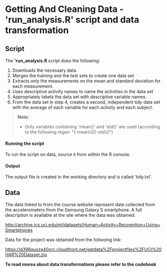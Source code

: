 Getting And Cleaning Data - 'run_analysis.R' script and data transformation
===================

Script
-------------

The **'run_analysis.R** script does the following:

1. Downloads the necessary data.
2. Merges the training and the test sets to create one data set.
3. Extracts only the measurements on the mean and standard deviation for each measurement. 
4. Uses descriptive activity names to name the activities in the data set
5. Appropriately labels the data set with descriptive variable names. 
6. From the data set in step 4, creates a second, independent tidy data set with the average of each variable for each activity and each subject.

> **Note:**

> * Only variables containing 'mean()' and 'std()' are used (according to the following regex: "(-mean\\()|(-std\\()")

####  Running the script

To run the script on data, source it from within the R console.

#### Output

The output file is created in the working directory and is called 'tidy.txt'.



Data
--------
The data linked to from the course website represent data collected from the accelerometers from the Samsung Galaxy S smartphone. A full description is available at the site where the data was obtained: 

http://archive.ics.uci.edu/ml/datasets/Human+Activity+Recognition+Using+Smartphones 

Data for the project was obtained from the follwoing link:

https://d396qusza40orc.cloudfront.net/getdata%2Fprojectfiles%2FUCI%20HAR%20Dataset.zip 



**To read morea about data transformations please refer to the codebook**

